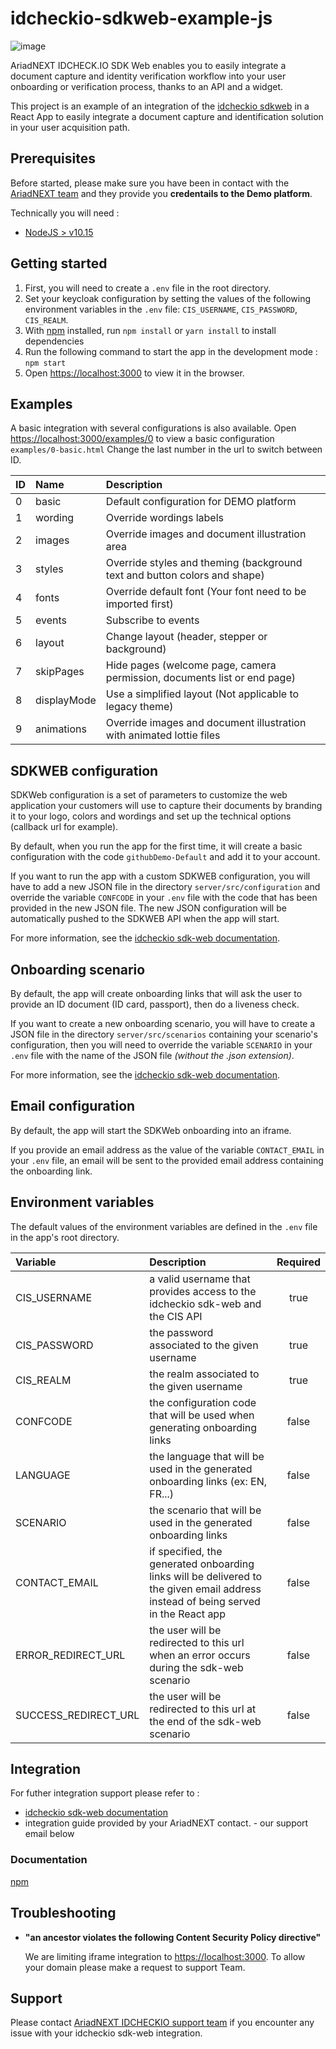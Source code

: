 # idcheckio-sdkweb-example-js

![image](https://www.ariadnext.com/wp-content/uploads/2019/01/idcheck.io-rvb.png)

AriadNEXT IDCHECK.IO SDK Web enables you to easily integrate a document capture and
identity verification workflow into your user onboarding or verification process, thanks to an
API and a widget.

This project is an example of an integration of the [idcheckio sdkweb](https://www.idcheck.io/) in a React App to easily integrate a document capture and identification solution in your user acquisition path.

## Prerequisites

Before started, please make sure you have been in contact with the [AriadNEXT team](contact+sdkwebexample@idcheck.io) and they provide you **credentails to the Demo platform**.

Technically you will need :

- [NodeJS > v10.15](https://nodejs.org/en/download/)

## Getting started

1. First, you will need to create a `.env` file in the root directory.
2. Set your keycloak configuration by setting the values of the following environment variables in the `.env` file: `CIS_USERNAME`, `CIS_PASSWORD`, `CIS_REALM`.
3. With [npm](https://npmjs.org/) installed, run `npm install` or `yarn install` to install dependencies
4. Run the following command to start the app in the development mode : `npm start`
5. Open [https://localhost:3000](https://localhost:3000) to view it in the browser.

## Examples

A basic integration with several configurations is also available.
Open [https://localhost:3000/examples/0](https://localhost:3000/examples/0) to view a basic configuration `examples/0-basic.html`
Change the last number in the url to switch between ID.

| ID  | Name        | Description                                                               |
| :-- | :---------- | :------------------------------------------------------------------------ |
| 0   | basic       | Default configuration for DEMO platform                                   |
| 1   | wording     | Override wordings labels                                                  |
| 2   | images      | Override images and document illustration area                            |
| 3   | styles      | Override styles and theming (background text and button colors and shape) |
| 4   | fonts       | Override default font (Your font need to be imported first)               |
| 5   | events      | Subscribe to events                                                       |
| 6   | layout      | Change layout (header, stepper or background)                             |
| 7   | skipPages   | Hide pages (welcome page, camera permission, documents list or end page)  |
| 8   | displayMode | Use a simplified layout (Not applicable to legacy theme)                  |
| 9   | animations  | Override images and document illustration with animated lottie files      |

## SDKWEB configuration

SDKWeb configuration is a set of parameters to customize the web application your customers will use to capture their documents by branding it to your logo, colors and wordings and set up the technical options (callback url for example).

By default, when you run the app for the first time, it will create a basic configuration with the code `githubDemo-Default` and add it to your account.

If you want to run the app with a custom SDKWEB configuration, you will have to add a new JSON file in the directory `server/src/configuration` and override the variable `CONFCODE` in your `.env` file with the code that has been provided in the new JSON file.
The new JSON configuration will be automatically pushed to the SDKWEB API when the app will start.

For more information, see the [idcheckio sdk-web documentation](https://sdkweb-test.idcheck.io/rest/api/index.html#_customerconf).

## Onboarding scenario

By default, the app will create onboarding links that will ask the user to provide an ID document (ID card, passport), then do a liveness check.

If you want to create a new onboarding scenario, you will have to create a JSON file in the directory `server/src/scenarios` containing your scenario's configuration, then you will need to override the variable `SCENARIO` in your `.env` file with the name of the JSON file _(without the .json extension)_.

For more information, see the [idcheckio sdk-web documentation](https://sdkweb-test.idcheck.io/rest/api/index.html#_onboardingdefinition).

## Email configuration

By default, the app will start the SDKWeb onboarding into an iframe.

If you provide an email address as the value of the variable `CONTACT_EMAIL` in your `.env` file, an email will be sent to the provided email address containing the onboarding link.

## Environment variables

The default values of the environment variables are defined in the `.env` file in the app's root directory.

| Variable             | Description                                                                                                                        | Required |
| :------------------- | :--------------------------------------------------------------------------------------------------------------------------------- | :------: |
| CIS_USERNAME         | a valid username that provides access to the idcheckio sdk-web and the CIS API                                                     |   true   |
| CIS_PASSWORD         | the password associated to the given username                                                                                      |   true   |
| CIS_REALM            | the realm associated to the given username                                                                                         |   true   |
| CONFCODE             | the configuration code that will be used when generating onboarding links                                                          |  false   |
| LANGUAGE             | the language that will be used in the generated onboarding links (ex: EN, FR...)                                                   |  false   |
| SCENARIO             | the scenario that will be used in the generated onboarding links                                                                   |  false   |
| CONTACT_EMAIL        | if specified, the generated onboarding links will be delivered to the given email address instead of being served in the React app |  false   |
| ERROR_REDIRECT_URL   | the user will be redirected to this url when an error occurs during the sdk-web scenario                                           |  false   |
| SUCCESS_REDIRECT_URL | the user will be redirected to this url at the end of the sdk-web scenario                                                         |  false   |

## Integration

For futher integration support please refer to :

- [idcheckio sdk-web documentation](https://sdkweb-test.idcheck.io/rest/api/index.html)
- integration guide provided by your AriadNEXT contact. - our support email below

### Documentation

[npm](https://www.npmjs.com/package/idcheckio-sdk)

## Troubleshooting

- **"an ancestor violates the following Content Security Policy directive"**

  We are limiting iframe integration to <https://localhost:3000>.
  To allow your domain please make a request to support Team.

## Support

Please contact [AriadNEXT IDCHECKIO support team](contact+sdkwebexample@idcheck.io) if you encounter any issue with your idcheckio sdk-web integration.
